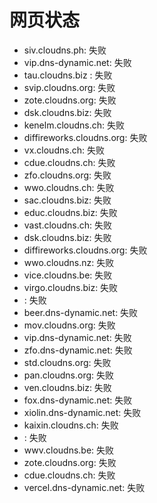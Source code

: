 # 网页状态
- siv.cloudns.ph: 失败
- vip.dns-dynamic.net: 失败
- tau.cloudns.biz	: 失败
- svip.cloudns.org: 失败
- zote.cloudns.org: 失败
- dsk.cloudns.biz: 失败
- kenelm.cloudns.ch: 失败
- diffireworks.cloudns.org: 失败
- vx.cloudns.ch: 失败
- cdue.cloudns.ch: 失败
- zfo.cloudns.org: 失败
- wwo.cloudns.ch: 失败
- sac.cloudns.biz: 失败
- educ.cloudns.biz: 失败
- vast.cloudns.ch: 失败
- dsk.cloudns.biz: 失败
- diffireworks.cloudns.org: 失败
- wwo.cloudns.nz: 失败
- vice.cloudns.be: 失败
- virgo.cloudns.biz: 失败
- : 失败
- beer.dns-dynamic.net: 失败
- mov.cloudns.org: 失败
- vip.dns-dynamic.net: 失败
- zfo.dns-dynamic.net: 失败
- std.cloudns.org: 失败
- pan.cloudns.org: 失败
- ven.cloudns.biz: 失败
- fox.dns-dynamic.net: 失败
- xiolin.dns-dynamic.net: 失败
- kaixin.cloudns.ch: 失败
- : 失败
- wwv.cloudns.be: 失败
- zote.cloudns.org: 失败
- cdue.cloudns.ch: 失败
- vercel.dns-dynamic.net: 失败

